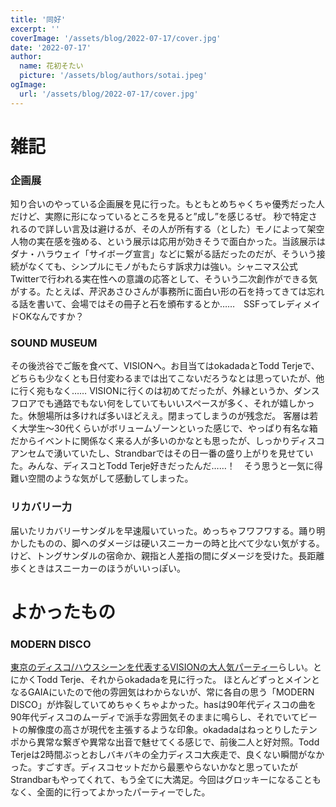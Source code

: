 ```yaml
---
title: '同好'
excerpt: ''
coverImage: '/assets/blog/2022-07-17/cover.jpg'
date: '2022-07-17'
author:
  name: 花初そたい
  picture: '/assets/blog/authors/sotai.jpeg'
ogImage:
  url: '/assets/blog/2022-07-17/cover.jpg'
---
```

# 雑記

### 企画展
知り合いのやっている企画展を見に行った。もともとめちゃくちゃ優秀だった人だけど、実際に形になっているところを見ると”成し”を感じるぜ。
秒で特定されるので詳しい言及は避けるが、その人が所有する（とした）モノによって架空人物の実在感を強める、という展示は応用が効きそうで面白かった。当該展示はダナ・ハラウェイ「サイボーグ宣言」などに繋がる話だったのだが、そういう接続がなくても、シンプルにモノがもたらす訴求力は強い。シャニマス公式Twitterで行われる実在性への意識の応答として、そういう二次創作ができる気がする。たとえば、芹沢あさひさんが事務所に面白い形の石を持ってきては忘れる話を書いて、会場ではその冊子と石を頒布するとか……　SSFってレディメイドOKなんですか？

### SOUND MUSEUM
その後渋谷でご飯を食べて、VISIONへ。お目当てはokadadaとTodd Terjeで、どちらも少なくとも日付変わるまでは出てこないだろうなとは思っていたが、他に行く宛もなく……
VISIONに行くのは初めてだったが、外縁というか、ダンスフロアでも通路でもない何をしていてもいいスペースが多く、それが嬉しかった。休憩場所は多ければ多いほどええ。閉まってしまうのが残念だ。
客層は若く大学生～30代くらいがボリュームゾーンといった感じで、やっぱり有名な箱だからイベントに関係なく来る人が多いのかなとも思ったが、しっかりディスコアンセムで湧いていたし、Strandbarではその日一番の盛り上がりを見せていた。みんな、ディスコとTodd Terje好きだったんだ……！　そう思うと一気に得難い空間のような気がして感動してしまった。

### リカバリー力
届いたリカバリーサンダルを早速履いていった。めっちゃフワフワする。踊り明かしたものの、脚へのダメージは硬いスニーカーの時と比べて少ない気がする。けど、トングサンダルの宿命か、親指と人差指の間にダメージを受けた。長距離歩くときはスニーカーのほうがいいっぽい。

# よかったもの
### MODERN DISCO
[東京のディスコ/ハウスシーンを代表するVISIONの大人気パーティー](https://zaiko.io/event/349083)らしい。とにかくTodd Terje、それからokadadaを見に行った。
ほとんどずっとメインとなるGAIAにいたので他の雰囲気はわからないが、常に各自の思う「MODERN DISCO」が炸裂していてめちゃくちゃよかった。hasは90年代ディスコの曲を90年代ディスコのムーディで派手な雰囲気そのままに鳴らし、それでいてビートの解像度の高さが現代を主張するような印象。okadadaはねっとりしたテンポから異常な繋ぎや異常な出音で魅せてくる感じで、前後二人と好対照。Todd Terjeは2時間ぶっとおしバキバキの全力ディスコ大疾走で、良くない瞬間がなかった。すごすぎ。ディスコセットだから最悪やらないかなと思っていたがStrandbarもやってくれて、もう全てに大満足。今回はグロッキーになることもなく、全面的に行ってよかったパーティーでした。